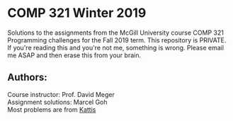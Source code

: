 # COMP 321 Winter 2019

Solutions to the assignments from the McGill University course COMP 321 Programming challenges for the Fall 2019 term. This repository is PRIVATE. If you're reading this and you're not me, something is wrong. Please email me ASAP and then erase this from your brain.

## Authors:  
Course instructor: Prof. David Meger  
Assignment solutions: Marcel Goh  
Most problems are from [Kattis](https://open.kattis.com)
